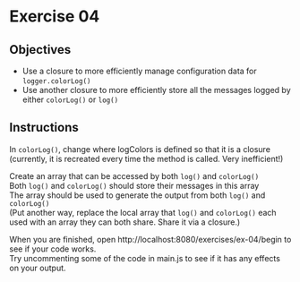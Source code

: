 # Exercise 04

## Objectives
* Use a closure to more efficiently manage configuration data for `logger.colorLog()`
* Use another closure to more efficiently store all the messages logged by either
  `colorLog()` or `log()`

## Instructions

In `colorLog()`, change where logColors is defined so that it is a closure (currently, 
it is recreated every time the method is called. Very inefficient!)

Create an array that can be accessed by both `log()` and `colorLog()`  
Both `log()` and `colorLog()` should store their messages in this array  
The array should be used to generate the output from both `log()` and `colorLog()`  
(Put another way, replace the local array that `log()` and `colorLog()` each used with 
an array they can both share. Share it via a closure.)

When you are finished, open http://localhost:8080/exercises/ex-04/begin to see if your 
code works.  
Try uncommenting some of the code in main.js to see if it has any effects on your
output. 
